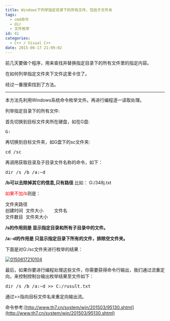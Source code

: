 ```yaml
---
title: Windows下列举指定目录下的所有文件，包括子文件夹
tags:
  - cmd命令
  - dir
  - 文件枚举
id: 41
categories:
  - C++ / Visual C++
date: 2015-06-17 21:09:02
---
```


前几天要做个程序，用来查找并替换指定目录下的所有文件里的指定内容。

在如何列举指定文件夹下文件这里卡住了。

经过一番搜索找到了方法。

----------------------------------------------------

本方法先利用Windows系统命令枚举文件。再进行编程逐一读取处理。

列举指定目录下的所有文件:

首先切换到目标文件夹所在硬盘，如在G盘:
<pre>G:</pre>
再切换到目标文件夹，如G盘下的sc文件夹:
<pre>cd /sc</pre>
再调用获取目录及子目录文件名称的命令，如下：
<pre>dir /s /b /a:−d</pre>
**/b可以去除掉其它的信息,只有路径** 比如： G:/348j.txt

<span style="color: #ff0000;">如果不加/b</span>则是：
<pre>文件夹路径 
创建时间 文件大小    文件名
文件数目 文件夹大小</pre>
**/s的作用则是 显示指定目录和所有子目录中的文件。**

**/a:-d的作用是 只显示指定目录下所有的文件，排除空文件夹。**

下面是对G:/sc文件夹进行枚举的结果：

[![0150617210104](http://139.129.6.122/wp-content/uploads/2015/06/0150617210104.jpg)](http://139.129.6.122/wp-content/uploads/2015/06/0150617210104.jpg)

最后，如果你要进行编程处理这些文件，你需要获得命令行输出，我们通过流重定向，来控制控制台输出枚举结果至文件如下：

<pre class="alignnone">dir /s /b /a:−d >> C:/rusult.txt</pre>

通过>>指向目标文件名来重定向输出流。

命令参考:[http://www.th7.cn/system/win/201503/95130.shtml](http://www.th7.cn/system/win/201503/95130.shtml)